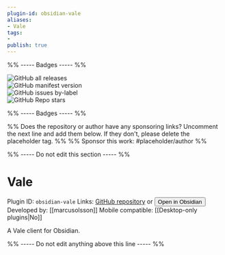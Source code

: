 ```yaml
---
plugin-id: obsidian-vale
aliases:
- Vale
tags: 
- 
publish: true
---
```


%% ----- Badges ----- %%

![GitHub all releases](https://img.shields.io/github/downloads/marcusolsson/obsidian-vale/total?color=573E7A&logo=github&style=for-the-badge)   
![GitHub manifest version](https://img.shields.io/github/manifest-json/v/marcusolsson/obsidian-vale?color=573E7A&logo=github&style=for-the-badge)   
![GitHub issues by-label](https://img.shields.io/github/issues/marcusolsson/obsidian-vale/help%20wanted?color=573E7A&logo=github&style=for-the-badge)   
![GitHub Repo stars](https://img.shields.io/github/stars/marcusolsson/obsidian-vale?color=573E7A&logo=github&style=for-the-badge)

%% ----- Badges ----- %%

%% Does the repository or author have any sponsoring links? Uncomment the next line and add them below. If they don't, please delete the placeholder tag. %%
%% Sponsor this work: #placeholder/author %%

%% ----- Do not edit this section ----- %%

# Vale

Plugin ID: `obsidian-vale`
Links: [GitHub repository](https://github.com/marcusolsson/obsidian-vale) or [<button id=HH>Open in Obsidian</button>](obsidian://goto-plugin?id=obsidian-vale)
Developed by: [[marcusolsson]]
Mobile compatible: [[Desktop-only plugins|No]]

A Vale client for Obsidian.

%% ----- Do not edit anything above this line ----- %% 
